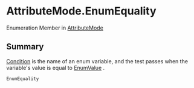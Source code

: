 # AttributeMode.EnumEquality

Enumeration Member in [AttributeMode](/docs/api/csharp/yarn.unity.visibilityattribute.attributemode.md)

## Summary

<a href="yarn.unity.visibilityattribute.condition.md">Condition</a>  is the name of an enum variable, and the
test passes when the variable's value is equal to  <a href="yarn.unity.visibilityattribute.enumvalue.md">EnumValue</a> .


```csharp
EnumEquality
```

